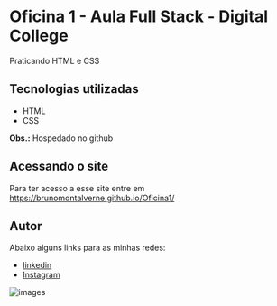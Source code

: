 # Oficina 1 - Aula Full Stack -  Digital College
Praticando HTML e CSS

## Tecnologias utilizadas
- HTML
- CSS

**Obs.:** Hospedado no github

## Acessando o site
Para ter acesso a esse site entre em <https://brunomontalverne.github.io/Oficina1/>

## Autor
Abaixo alguns links para as minhas redes:
- [linkedin](http://www.linkedin.com/in/bruno-mont-alverne-ribeiro-5a93a22a7)
- [Instagram](https://www.instagram.com/bruno.montalverne/)

![images](https://github.com/user-attachments/assets/f4df02e9-5a26-427c-b15d-5bc44b20395c)
